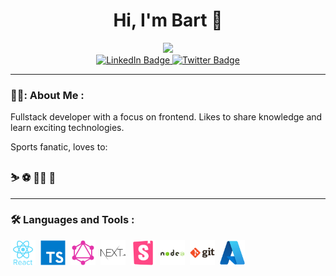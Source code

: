 <div id="header" align="center">
  <h1>Hi, I'm Bart 👋</h1>
  <img src="https://media.giphy.com/media/qgQUggAC3Pfv687qPC/giphy.gif" width="300"/>
    <div id="badges">
      <a href="https://www.linkedin.com/in/bartkooijman">
        <img src="https://img.shields.io/badge/LinkedIn-blue?style=for-the-badge&logo=linkedin&logoColor=white" alt="LinkedIn Badge"/>
      </a>
      <a href="https://twitter.com/bartkooijman">
        <img src="https://img.shields.io/badge/Twitter-blue?style=for-the-badge&logo=twitter&logoColor=white" alt="Twitter Badge"/>
      </a>
    </div>
  <!--
    <a href="https://github.com/antonkomarev/github-profile-views-counter">
      <img src="https://komarev.com/ghpvc/?username=b-kooijman&style=for-the-badge">
    </a>
  -->
</div>

---

### 👨‍💻: About Me :
Fullstack developer with a focus on frontend. Likes to share knowledge and learn exciting technologies. 

Sports fanatic, loves to:
### ⛷️ ⚽ 🏃‍♂️ 🚴
---

### :hammer_and_wrench: Languages and Tools :
<div>
  <img src="https://github.com/devicons/devicon/blob/master/icons/react/react-original-wordmark.svg" title="React" alt="React" width="40" height="40"/>&nbsp;
  <img src="https://github.com/devicons/devicon/blob/master/icons/typescript/typescript-original.svg" title="TypeScript" alt="TypeScript" width="40" height="40"/>&nbsp;
  <img src="https://github.com/devicons/devicon/blob/master/icons/graphql/graphql-plain.svg" title="graphql" alt="graphql" width="40" height="40"/>&nbsp;
  <img src="https://github.com/devicons/devicon/blob/master/icons/nextjs/nextjs-original-wordmark.svg" title="nextjs" alt="nextjs" width="40" height="40"/>&nbsp;
  <img src="https://github.com/devicons/devicon/blob/master/icons/storybook/storybook-original.svg" title="storybook" alt="storybook" width="40" height="40"/>&nbsp;
  <img src="https://github.com/devicons/devicon/blob/master/icons/nodejs/nodejs-original-wordmark.svg" title="NodeJS" alt="NodeJS" width="40" height="40"/>&nbsp;
  <img src="https://github.com/devicons/devicon/blob/master/icons/git/git-original-wordmark.svg" title="Git" alt="Git" width="40" height="40"/>&nbsp;
  <img src="https://github.com/devicons/devicon/blob/master/icons/azure/azure-original.svg" title="Azure" alt="Azure" width="40" height="40"/>
</div>
